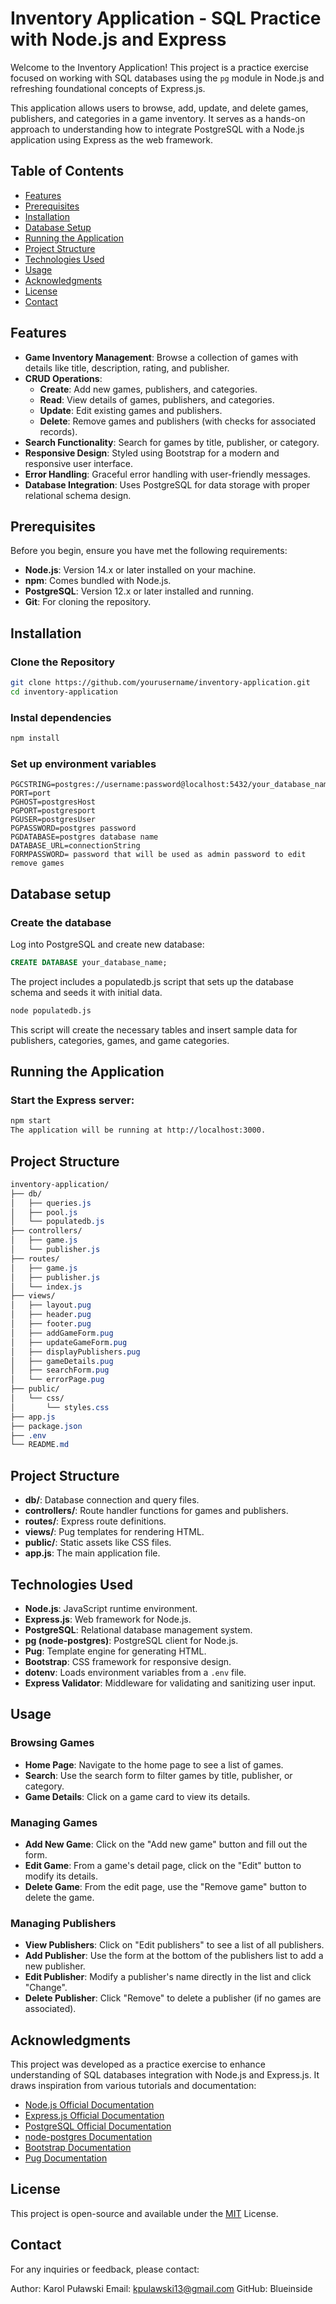 # Inventory Application - SQL Practice with Node.js and Express

Welcome to the Inventory Application! This project is a practice exercise focused on working with SQL databases using the `pg` module in Node.js and refreshing foundational concepts of Express.js.

This application allows users to browse, add, update, and delete games, publishers, and categories in a game inventory. It serves as a hands-on approach to understanding how to integrate PostgreSQL with a Node.js application using Express as the web framework.

## Table of Contents
- [Features](#features)
- [Prerequisites](#prerequisites)
- [Installation](#installation)
- [Database Setup](#database-setup)
- [Running the Application](#running-the-application)
- [Project Structure](#project-structure)
- [Technologies Used](#technologies-used)
- [Usage](#usage)
- [Acknowledgments](#acknowledgments)
- [License](#license)
- [Contact](#contact)

## Features
- **Game Inventory Management**: Browse a collection of games with details like title, description, rating, and publisher.
- **CRUD Operations**:
  - **Create**: Add new games, publishers, and categories.
  - **Read**: View details of games, publishers, and categories.
  - **Update**: Edit existing games and publishers.
  - **Delete**: Remove games and publishers (with checks for associated records).
- **Search Functionality**: Search for games by title, publisher, or category.
- **Responsive Design**: Styled using Bootstrap for a modern and responsive user interface.
- **Error Handling**: Graceful error handling with user-friendly messages.
- **Database Integration**: Uses PostgreSQL for data storage with proper relational schema design.

## Prerequisites
Before you begin, ensure you have met the following requirements:
- **Node.js**: Version 14.x or later installed on your machine.
- **npm**: Comes bundled with Node.js.
- **PostgreSQL**: Version 12.x or later installed and running.
- **Git**: For cloning the repository.

## Installation
### Clone the Repository
```bash
git clone https://github.com/yourusername/inventory-application.git
cd inventory-application
```
### Instal dependencies
```bash
npm install
```
### Set up environment variables
```env
PGCSTRING=postgres://username:password@localhost:5432/your_database_name
PORT=port
PGHOST=postgresHost
PGPORT=postgresport
PGUSER=postgresUser
PGPASSWORD=postgres password
PGDATABASE=postgres database name
DATABASE_URL=connectionString
FORMPASSWORD= password that will be used as admin password to edit remove games
```
## Database setup

### Create the database
Log into PostgreSQL and create new database:
```sql
CREATE DATABASE your_database_name;
```
The project includes a populatedb.js script that sets up the database schema and seeds it with initial data.

```bash
node populatedb.js
```
This script will create the necessary tables and insert sample data for publishers, categories, games, and game categories.

## Running the Application
### Start the Express server:

```bash
npm start
The application will be running at http://localhost:3000.
```

## Project Structure
```css
inventory-application/
├── db/
│   ├── queries.js
│   ├── pool.js
│   └── populatedb.js
├── controllers/
│   ├── game.js
│   └── publisher.js
├── routes/
│   ├── game.js
│   ├── publisher.js
│   └── index.js
├── views/
│   ├── layout.pug
│   ├── header.pug
│   ├── footer.pug
│   ├── addGameForm.pug
│   ├── updateGameForm.pug
│   ├── displayPublishers.pug
│   ├── gameDetails.pug
│   ├── searchForm.pug
│   └── errorPage.pug
├── public/
│   └── css/
│       └── styles.css
├── app.js
├── package.json
├── .env
└── README.md
```

## Project Structure
- **db/**: Database connection and query files.
- **controllers/**: Route handler functions for games and publishers.
- **routes/**: Express route definitions.
- **views/**: Pug templates for rendering HTML.
- **public/**: Static assets like CSS files.
- **app.js**: The main application file.

## Technologies Used
- **Node.js**: JavaScript runtime environment.
- **Express.js**: Web framework for Node.js.
- **PostgreSQL**: Relational database management system.
- **pg (node-postgres)**: PostgreSQL client for Node.js.
- **Pug**: Template engine for generating HTML.
- **Bootstrap**: CSS framework for responsive design.
- **dotenv**: Loads environment variables from a `.env` file.
- **Express Validator**: Middleware for validating and sanitizing user input.

## Usage

### Browsing Games
- **Home Page**: Navigate to the home page to see a list of games.
- **Search**: Use the search form to filter games by title, publisher, or category.
- **Game Details**: Click on a game card to view its details.

### Managing Games
- **Add New Game**: Click on the "Add new game" button and fill out the form.
- **Edit Game**: From a game's detail page, click on the "Edit" button to modify its details.
- **Delete Game**: From the edit page, use the "Remove game" button to delete the game.

### Managing Publishers
- **View Publishers**: Click on "Edit publishers" to see a list of all publishers.
- **Add Publisher**: Use the form at the bottom of the publishers list to add a new publisher.
- **Edit Publisher**: Modify a publisher's name directly in the list and click "Change".
- **Delete Publisher**: Click "Remove" to delete a publisher (if no games are associated).

## Acknowledgments
This project was developed as a practice exercise to enhance understanding of SQL databases integration with Node.js and Express.js. It draws inspiration from various tutorials and documentation:
- [Node.js Official Documentation](https://nodejs.org/)
- [Express.js Official Documentation](https://expressjs.com/)
- [PostgreSQL Official Documentation](https://www.postgresql.org/)
- [node-postgres Documentation](https://node-postgres.com/)
- [Bootstrap Documentation](https://getbootstrap.com/)
- [Pug Documentation](https://pugjs.org/)


## License
This project is open-source and available under the [MIT]('https://opensource.org/license/mit') License.

## Contact
For any inquiries or feedback, please contact:

Author: Karol Puławski
Email: kpulawski13@gmail.com
GitHub: Blueinside

